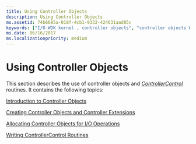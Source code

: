 ```yaml
---
title: Using Controller Objects
description: Using Controller Objects
ms.assetid: 74b6685a-018f-4cb1-9332-424631aad85c
keywords: ["I/O WDK kernel , controller objects", "controller objects WDK kernel", "ControllerControl routines", "objects WDK controller objects", "physical device controllers WDK I/O", "device controllers WDK I/O", "synchronization"]
ms.date: 06/16/2017
ms.localizationpriority: medium
---
```


# Using Controller Objects





This section describes the use of controller objects and [*ControllerControl*](https://msdn.microsoft.com/library/windows/hardware/ff542049) routines. It contains the following topics:

[Introduction to Controller Objects](introduction-to-controller-objects.md)

[Creating Controller Objects and Controller Extensions](creating-controller-objects-and-controller-extensions.md)

[Allocating Controller Objects for I/O Operations](allocating-controller-objects-for-i-o-operations.md)

[Writing ControllerControl Routines](writing-controllercontrolroutines.md)

 

 




